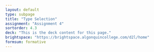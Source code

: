 ```yaml
---
layout: default
type: subpage
title: "Type Selection"
assignment: "Assignment 4"
sortorder: 4.3
deck: "This is the deck content for this page."
brightspace: "https://brightspace.algonquincollege.com/d2l/home"
formsum: formative
---
```

